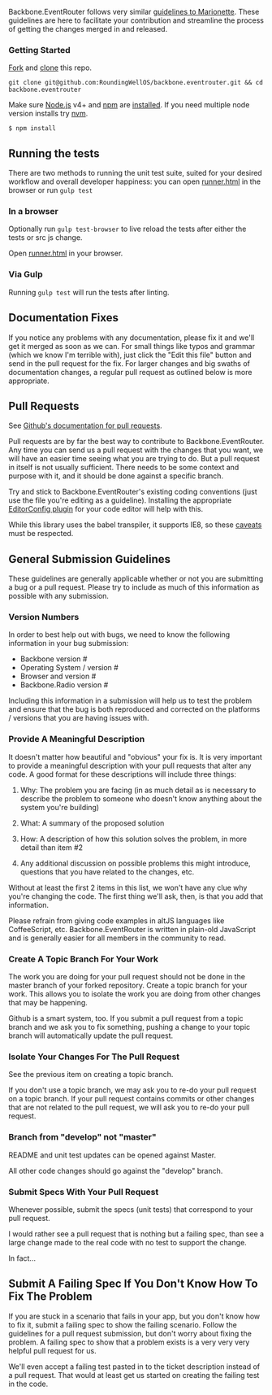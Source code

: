 Backbone.EventRouter follows very similar [guidelines to Marionette](https://github.com/marionettejs/backbone.marionette/edit/master/CONTRIBUTING.md).
These guidelines are here to facilitate your contribution and streamline
the process of getting the changes merged in and released.

### Getting Started

[Fork](https://help.github.com/articles/fork-a-repo/) and
[clone](http://git-scm.com/docs/git-clone) this repo.

```
git clone git@github.com:RoundingWellOS/backbone.eventrouter.git && cd backbone.eventrouter
```

Make sure [Node.js](http://nodejs.org/) v4+ and [npm](https://www.npmjs.org/) are
[installed](http://nodejs.org/download/).
If you need multiple node version installs try [nvm](https://github.com/creationix/nvm#install-script).

```
$ npm install
```

## Running the tests

There are two methods to running the unit test suite, suited
for your desired workflow and overall developer happiness:
you can open [runner.html](./test/runner.html) in the browser or run `gulp test`


### In a browser

  Optionally run `gulp test-browser` to live reload the tests after
  either the tests or src js change.

  Open [runner.html](./test/runner.html) in your browser.

### Via Gulp

  Running `gulp test`  will run the tests after linting.

## Documentation Fixes

If you notice any problems with any documentation, please
fix it and we'll get it merged as soon as we can. For
small things like typos and grammar (which we know I'm
terrible with), just click the "Edit this file" button
and send in the pull request for the fix. For larger
changes and big swaths of documentation changes, a regular
pull request as outlined below is more appropriate.

## Pull Requests

See [Github's documentation for pull requests](https://help.github.com/articles/using-pull-requests).

Pull requests are by far the best way to contribute to
Backbone.EventRouter. Any time you can send us a pull request with
the changes that you want, we will have an easier time
seeing what you are trying to do. But a pull request in
itself is not usually sufficient. There needs to be some
context and purpose with it, and it should be done
against a specific branch.

Try and stick to Backbone.EventRouter's existing coding conventions
(just use the file you're editing as a guideline).
Installing the appropriate [EditorConfig plugin](http://editorconfig.org/#download)
for your code editor will help with this.

While this library uses the babel transpiler, it supports IE8, so these [caveats](http://babeljs.io/docs/usage/caveats/) must be respected.

## General Submission Guidelines

These guidelines are generally applicable whether or not
you are submitting a bug or a pull request. Please try to
include as much of this information as possible with any
submission.

### Version Numbers

In order to best help out with bugs, we need to know the
following information in your bug submission:

* Backbone version #
* Operating System / version #
* Browser and version #
* Backbone.Radio version #

Including this information in a submission will help
us to test the problem and ensure that the bug is
both reproduced and corrected on the platforms / versions
that you are having issues with.

### Provide A Meaningful Description

It doesn't matter how beautiful and "obvious" your fix is.
It is very important to provide a meaningful
description with your pull requests that alter any code.
A good format for these descriptions will include three things:

1. Why: The problem you are facing (in as much detail as is
necessary to describe the problem to someone who doesn't
know anything about the system you're building)

2. What: A summary of the proposed solution

3. How: A description of how this solution solves the problem,
in more detail than item #2

4. Any additional discussion on possible problems this might
introduce, questions that you have related to the changes, etc.

Without at least the first 2 items in this list, we won't
have any clue why you're changing the code. The first thing
we'll ask, then, is that you add that information.

Please refrain from giving code examples in altJS languages like
CoffeeScript, etc. Backbone.EventRouter is written in plain-old JavaScript
and is generally easier for all members in the community to read.

### Create A Topic Branch For Your Work

The work you are doing for your pull request should not be
done in the master branch of your forked repository. Create
a topic branch for your work. This allows you to isolate
the work you are doing from other changes that may be happening.

Github is a smart system, too. If you submit a pull request
from a topic branch and we ask you to fix something, pushing
a change to your topic branch will automatically update the
pull request.

### Isolate Your Changes For The Pull Request

See the previous item on creating a topic branch.

If you don't use a topic branch, we may ask you to re-do your
pull request on a topic branch. If your pull request contains
commits or other changes that are not related to the pull
request, we will ask you to re-do your pull request.

### Branch from "develop" not "master"

README and unit test updates can be opened against Master.

All other code changes should go against the "develop" branch.

### Submit Specs With Your Pull Request

Whenever possible, submit the specs (unit tests) that
correspond to your pull request.

I would rather see a pull request that is nothing but a
failing spec, than see a large change made to the real
code with no test to support the change.

In fact...

## Submit A Failing Spec If You Don't Know How To Fix The Problem

If you are stuck in a scenario that fails in your app,
but you don't know how to fix it, submit a failing spec
to show the failing scenario. Follow the guidelines for a
pull request submission, but don't worry about fixing the
problem. A failing spec to show that a problem exists is
a very very very helpful pull request for us.

We'll even accept a failing test pasted in to the ticket
description instead of a pull request. That would at
least get us started on creating the failing test in the code.
